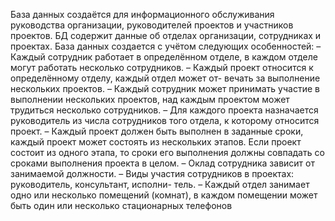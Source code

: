 База данных создаётся для информационного обслуживания руководства
организации, руководителей проектов и участников проектов. БД содержит данные об отделах организации, сотрудниках и проектах.
База данных создается с учётом следующих особенностей:
– Каждый сотрудник работает в определённом отделе, в каждом отделе могут
работать несколько сотрудников.
– Каждый проект относится к определённому отделу, каждый отдел может от-
вечать за выполнение нескольких проектов.
– Каждый сотрудник может принимать участие в выполнении нескольких
проектов, над каждым проектом может трудиться несколько сотрудников.
– Для каждого проекта назначается руководитель из числа сотрудников того
отдела, к которому относится проект.
– Каждый проект должен быть выполнен в заданные сроки, каждый проект
может состоять из нескольких этапов. Если проект состоит из одного этапа,
то сроки его выполнения должны совпадать со сроками выполнения проекта
в целом.
– Оклад сотрудника зависит от занимаемой должности.
– Виды участия сотрудников в проектах: руководитель, консультант, исполни-
тель.
– Каждый отдел занимает одно или несколько помещений (комнат), в каждом
помещении может быть один или несколько стационарных телефонов
